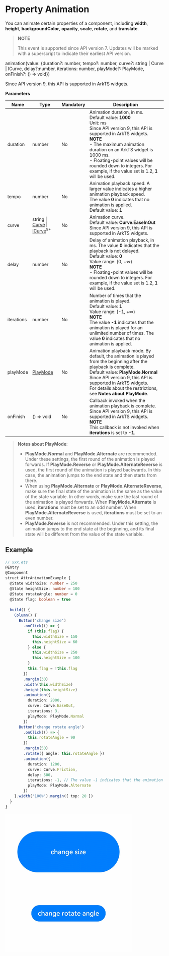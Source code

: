 # Property Animation

You can animate certain properties of a component, including **width**, **height**, **backgroundColor**, **opacity**, **scale**, **rotate**, and **translate**.

> **NOTE**
>
> This event is supported since API version 7. Updates will be marked with a superscript to indicate their earliest API version.

animation(value: {duration?: number, tempo?: number, curve?: string | Curve | ICurve, delay?:number, iterations: number, playMode?: PlayMode, onFinish?: () => void})

Since API version 9, this API is supported in ArkTS widgets.

**Parameters**

| Name        | Type                                      | Mandatory   | Description                                                        |
| ---------- | ------------------------------------------| ---- | ------------------------------------------------------------ |
| duration   | number                                    | No   | Animation duration, in ms.<br>Default value: **1000**<br>Unit: ms<br>Since API version 9, this API is supported in ArkTS widgets.<br>**NOTE**<br>- The maximum animation duration on an ArkTS widget is 1000 ms.<br>- Floating-point values will be rounded down to integers. For example, if the value set is 1.2, **1** will be used.|
| tempo      | number                                    | No   | Animation playback speed. A larger value indicates a higher animation playback speed.<br>The value **0** indicates that no animation is applied.<br>Default value: **1**|
| curve      | string \| [Curve](ts-appendix-enums.md#curve) \| [ICurve](../apis/js-apis-curve.md#icurve)<sup>9+</sup> | No  | Animation curve.<br>Default value: **Curve.EaseInOut**<br>Since API version 9, this API is supported in ArkTS widgets.|
| delay      | number                                    | No   | Delay of animation playback, in ms. The value **0** indicates that the playback is not delayed.<br>Default value: **0**<br>Value range: [0, +∞)<br>**NOTE**<br>- Floating-point values will be rounded down to integers. For example, if the value set is 1.2, **1** will be used.|
| iterations | number                                    | No   | Number of times that the animation is played.<br>Default value: **1**<br>Value range: [-1, +∞)<br>**NOTE**<br>The value **-1** indicates that the animation is played for an unlimited number of times. The value **0** indicates that no animation is applied.|
| playMode   | [PlayMode](ts-appendix-enums.md#playmode) | No   | Animation playback mode. By default, the animation is played from the beginning after the playback is complete.<br>Default value: **PlayMode.Normal**<br>Since API version 9, this API is supported in ArkTS widgets.<br>For details about the restrictions, see **Notes about PlayMode**.|
| onFinish   | () => void                                | No   | Callback invoked when the animation playback is complete.<br>Since API version 9, this API is supported in ArkTS widgets.<br>**NOTE**<br>This callback is not invoked when **iterations** is set to **-1**.|

> **Notes about PlayMode**:
> - **PlayMode.Normal** and **PlayMode.Alternate** are recommended. Under these settings, the first round of the animation is played forwards. If **PlayMode.Reverse** or **PlayMode.AlternateReverse** is used, the first round of the animation is played backwards. In this case, the animation jumps to the end state and then starts from there.
> - When using **PlayMode.Alternate** or **PlayMode.AlternateReverse**, make sure the final state of the animation is the same as the value of the state variable. In other words, make sure the last round of the animation is played forwards. When **PlayMode.Alternate** is used, **iterations** must be set to an odd number. When **PlayMode.AlternateReverse** is used, **iterations** must be set to an even number.
> - **PlayMode.Reverse** is not recommended. Under this setting, the animation jumps to the end state at the beginning, and its final state will be different from the value of the state variable.

## Example

```ts
// xxx.ets
@Entry
@Component
struct AttrAnimationExample {
  @State widthSize: number = 250
  @State heightSize: number = 100
  @State rotateAngle: number = 0
  @State flag: boolean = true

  build() {
    Column() {
      Button('change size')
        .onClick(() => {
          if (this.flag) {
            this.widthSize = 150
            this.heightSize = 60
          } else {
            this.widthSize = 250
            this.heightSize = 100
          }
          this.flag = !this.flag
        })
        .margin(30)
        .width(this.widthSize)
        .height(this.heightSize)
        .animation({
          duration: 2000,
          curve: Curve.EaseOut,
          iterations: 3,
          playMode: PlayMode.Normal
        })
      Button('change rotate angle')
        .onClick(() => {
          this.rotateAngle = 90
        })
        .margin(50)
        .rotate({ angle: this.rotateAngle })
        .animation({
          duration: 1200,
          curve: Curve.Friction,
          delay: 500,
          iterations: -1, // The value -1 indicates that the animation is played for an unlimited number of times.
          playMode: PlayMode.Alternate
        })
    }.width('100%').margin({ top: 20 })
  }
}
```

![animation](figures/animation.gif)
